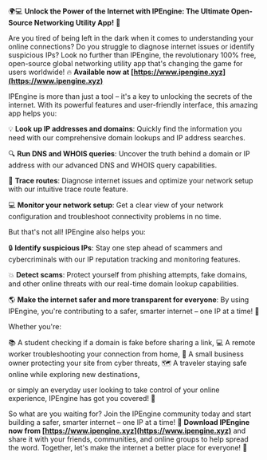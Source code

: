 🌍💻 **Unlock the Power of the Internet with IPEngine: The Ultimate Open-Source Networking Utility App!** 🚀

Are you tired of being left in the dark when it comes to understanding your online connections? Do you struggle to diagnose internet issues or identify suspicious IPs? Look no further than IPEngine, the revolutionary 100% free, open-source global networking utility app that's changing the game for users worldwide! 🔥 **Available now at [https://www.ipengine.xyz](https://www.ipengine.xyz)**

IPEngine is more than just a tool – it's a key to unlocking the secrets of the internet. With its powerful features and user-friendly interface, this amazing app helps you:

💡 **Look up IP addresses and domains**: Quickly find the information you need with our comprehensive domain lookups and IP address searches.

🔍 **Run DNS and WHOIS queries**: Uncover the truth behind a domain or IP address with our advanced DNS and WHOIS query capabilities.

🚀 **Trace routes**: Diagnose internet issues and optimize your network setup with our intuitive trace route feature.

💻 **Monitor your network setup**: Get a clear view of your network configuration and troubleshoot connectivity problems in no time.

But that's not all! IPEngine also helps you:

🔒 **Identify suspicious IPs**: Stay one step ahead of scammers and cybercriminals with our IP reputation tracking and monitoring features.

💥 **Detect scams**: Protect yourself from phishing attempts, fake domains, and other online threats with our real-time domain lookup capabilities.

🌎 **Make the internet safer and more transparent for everyone**: By using IPEngine, you're contributing to a safer, smarter internet – one IP at a time! 🌟

Whether you're:

📚 A student checking if a domain is fake before sharing a link,
💻 A remote worker troubleshooting your connection from home,
🏢 A small business owner protecting your site from cyber threats,
🗺️ A traveler staying safe online while exploring new destinations,

or simply an everyday user looking to take control of your online experience, IPEngine has got you covered! 🌈

So what are you waiting for? Join the IPEngine community today and start building a safer, smarter internet – one IP at a time! 💪 **Download IPEngine now from [https://www.ipengine.xyz](https://www.ipengine.xyz)** and share it with your friends, communities, and online groups to help spread the word. Together, let's make the internet a better place for everyone! 🌟